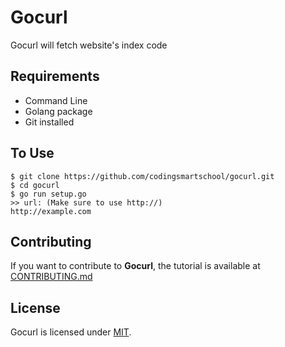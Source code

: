 # Gocurl
Gocurl will fetch website's index code

## Requirements
* Command Line
* Golang package
* Git installed

## To Use
```shell
$ git clone https://github.com/codingsmartschool/gocurl.git
$ cd gocurl
$ go run setup.go
>> url: (Make sure to use http://)
http://example.com
```

## Contributing
If you want to contribute to **Gocurl**, the tutorial is available at [CONTRIBUTING.md](CONTRIBUTING.md)
## License
Gocurl is licensed under [MIT](https://github.com/codingsmartschool/gocurl/blob/master/LICENSE).
